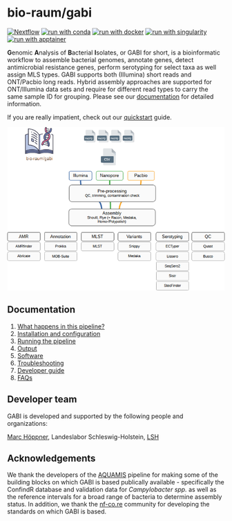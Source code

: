 # bio-raum/gabi

[![Nextflow](https://img.shields.io/badge/nextflow%20DSL2-%E2%89%A524.04.2-23aa62.svg)](https://www.nextflow.io/)
[![run with conda](http://img.shields.io/badge/run%20with-conda-3EB049?labelColor=000000&logo=anaconda)](https://docs.conda.io/en/latest/)
[![run with docker](https://img.shields.io/badge/run%20with-docker-0db7ed?labelColor=000000&logo=docker)](https://www.docker.com/)
[![run with singularity](https://img.shields.io/badge/run%20with-singularity-1d355c.svg?labelColor=000000)](https://sylabs.io/docs/)
[![run with apptainer](https://img.shields.io/badge/apptainer-run?logo=apptainer&logoColor=3EB049&label=run%20with&labelColor=000000)](https://apptainer.org/)

**G**enomic **A**nalysis of **B**acterial **I**solates, or GABI for short, is a bioinformatic workflow to assemble bacterial genomes, annotate genes, detect antimicrobial resistance genes, perform serotyping for select taxa as well assign MLS types. GABI supports both (Illumina) short reads and ONT/Pacbio long reads. Hybrid assembly approaches are supported for ONT/Illumina data sets and require for different read types to carry the same sample ID for grouping. Please see our [documentation](docs/usage.md) for detailed information.  

If you are really impatient, check out our [quickstart](docs/quickstart.md) guide. 

![schema](images/GABI_Schema_v11.png)

## Documentation 

1. [What happens in this pipeline?](docs/pipeline.md)
2. [Installation and configuration](docs/installation.md)
3. [Running the pipeline](docs/usage.md)
4. [Output](docs/output.md)
5. [Software](docs/software.md)
5. [Troubleshooting](docs/troubleshooting.md)
6. [Developer guide](docs/developer.md)
7. [FAQs](docs/faq.md)

## Developer team

GABI is developed and supported by the following people and organizations:

[Marc Höppner](https://github.com/marchoeppner), Landeslabor Schleswig-Holstein, [LSH](https://www.schleswig-holstein.de/DE/landesregierung/ministerien-behoerden/LLABOR)

## Acknowledgements

We thank the developers of the [AQUAMIS](https://gitlab.com/bfr_bioinformatics/AQUAMIS) pipeline for making some of the building blocks on which GABI is based publically available - specifically the ConfindR database and validation data for <i>Campylobacter spp.</i> as well as the reference intervals for a broad range of bacteria to determine assembly status. In addition, we thank the [nf-co.re](https://nf-co.re/) community for developing the standards on which GABI is based. 